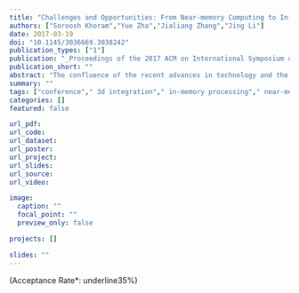 ```yaml
---
title: "Challenges and Opportunities: From Near-memory Computing to In-memory Computing (INVITED)"
authors: ["Soroosh Khoram","Yue Zha","Jialiang Zhang","Jing Li"]
date: 2017-03-19
doi: "10.1145/3036669.3038242"
publication_types: ["1"]
publication: "_Proceedings of the 2017 ACM on International Symposium on Physical Design_"
publication_short: ""
abstract: "The confluence of the recent advances in technology and the ever-growing demand for large-scale data analytics created a renewed interest in a decades-old concept, processing-in-memory (PIM). PIM, in general, may cover a very wide spectrum of compute capabilities embedded in close proximity to or even inside the memory array. In this paper, we present an initial taxonomy for dividing PIM into two broad categories: 1) Near-memory processing and 2) In-memory processing. This paper highlights some interesting work in each category and provides insights into the challenges and possible future directions."
summary: ""
tags: ["conference"," 3d integration"," in-memory processing"," near-memory processing"," nonvolatile memory"]
categories: []
featured: false

url_pdf:
url_code:
url_dataset:
url_poster:
url_project:
url_slides:
url_source:
url_video:

image:
  caption: ""
  focal_point: ""
  preview_only: false

projects: []

slides: ""
---
```


(Acceptance Rate*: underline35%)
